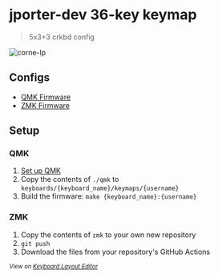 # jporter-dev 36-key keymap

> 5x3+3 crkbd config

![corne-lp](https://user-images.githubusercontent.com/1226637/167232280-c3c752ee-3e7a-4790-93ec-1ba8a790c9fc.png)

## Configs

- [QMK Firmware](https://github.com/jporter-dev/qmk_firmware/tree/master/keyboards/crkbd/keymaps/jporter-dev)
- [ZMK Firmware](https://github.com/jporter-dev/zmk-config)

## Setup

### QMK

1. [Set up QMK](https://docs.qmk.fm/#/newbs_getting_started)
2. Copy the contents of `./qmk` to `keyboards/{keyboard_name}/keymaps/{username}`
3. Build the firmware: `make {keyboard_name}:{username}`

### ZMK

1. Copy the contents of `zmk` to your own new repository
2. `git push`
3. Download the files from your repository's GitHub Actions

<sub>_View on [Keyboard Layout Editor](http://www.keyboard-layout-editor.com/#/gists/1a7bb4cac0ab3453923a1d40a9a7f94d)_<sub>
